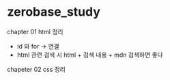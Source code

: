 # zerobase_study
chapter 01 html 정리 

- id 와 for -> 연결
- html 관련 검색 시 html + 검색 내용 + mdn 검색하면 좋다

chapeter 02 css 정리 
